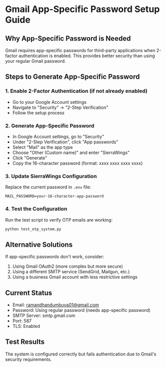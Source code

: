 # Gmail App-Specific Password Setup Guide

## Why App-Specific Password is Needed
Gmail requires app-specific passwords for third-party applications when 2-factor authentication is enabled. This provides better security than using your regular Gmail password.

## Steps to Generate App-Specific Password

### 1. Enable 2-Factor Authentication (if not already enabled)
- Go to your Google Account settings
- Navigate to "Security" → "2-Step Verification"
- Follow the setup process

### 2. Generate App-Specific Password
- In Google Account settings, go to "Security"
- Under "2-Step Verification", click "App passwords"
- Select "Mail" as the app type
- Choose "Other (Custom name)" and enter "SierraWings"
- Click "Generate"
- Copy the 16-character password (format: xxxx xxxx xxxx xxxx)

### 3. Update SierraWings Configuration
Replace the current password in `.env` file:
```
MAIL_PASSWORD=your-16-character-app-password
```

### 4. Test the Configuration
Run the test script to verify OTP emails are working:
```bash
python test_otp_system.py
```

## Alternative Solutions
If app-specific passwords don't work, consider:
1. Using Gmail OAuth2 (more complex but more secure)
2. Using a different SMTP service (SendGrid, Mailgun, etc.)
3. Using a business Gmail account with less restrictive settings

## Current Status
- Email: ramandhandumbuya01@gmail.com
- Password: Using regular password (needs app-specific password)
- SMTP Server: smtp.gmail.com
- Port: 587
- TLS: Enabled

## Test Results
The system is configured correctly but fails authentication due to Gmail's security requirements.